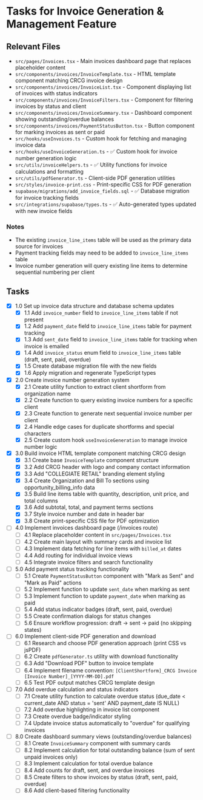 # Tasks for Invoice Generation & Management Feature

## Relevant Files

- `src/pages/Invoices.tsx` - Main invoices dashboard page that replaces placeholder content
- `src/components/invoices/InvoiceTemplate.tsx` - HTML template component matching CRCG invoice design
- `src/components/invoices/InvoiceList.tsx` - Component displaying list of invoices with status indicators
- `src/components/invoices/InvoiceFilters.tsx` - Component for filtering invoices by status and client
- `src/components/invoices/InvoiceSummary.tsx` - Dashboard component showing outstanding/overdue balances
- `src/components/invoices/PaymentStatusButton.tsx` - Button component for marking invoices as sent or paid
- `src/hooks/useInvoices.ts` - Custom hook for fetching and managing invoice data
- `src/hooks/useInvoiceGeneration.ts` - ✅ Custom hook for invoice number generation logic
- `src/utils/invoiceHelpers.ts` - ✅ Utility functions for invoice calculations and formatting  
- `src/utils/pdfGenerator.ts` - Client-side PDF generation utilities
- `src/styles/invoice-print.css` - Print-specific CSS for PDF generation
- `supabase/migrations/add_invoice_fields.sql` - ✅ Database migration for invoice tracking fields
- `src/integrations/supabase/types.ts` - ✅ Auto-generated types updated with new invoice fields

### Notes

- The existing `invoice_line_items` table will be used as the primary data source for invoices
- Payment tracking fields may need to be added to `invoice_line_items` table
- Invoice number generation will query existing line items to determine sequential numbering per client

## Tasks

- [x] 1.0 Set up invoice data structure and database schema updates
  - [x] 1.1 Add `invoice_number` field to `invoice_line_items` table if not present
  - [x] 1.2 Add `payment_date` field to `invoice_line_items` table for payment tracking
  - [x] 1.3 Add `sent_date` field to `invoice_line_items` table for tracking when invoice is emailed
  - [x] 1.4 Add `invoice_status` enum field to `invoice_line_items` table (draft, sent, paid, overdue)
  - [x] 1.5 Create database migration file with the new fields
  - [x] 1.6 Apply migration and regenerate TypeScript types
- [x] 2.0 Create invoice number generation system
  - [x] 2.1 Create utility function to extract client shortform from organization name
  - [x] 2.2 Create function to query existing invoice numbers for a specific client
  - [x] 2.3 Create function to generate next sequential invoice number per client
  - [x] 2.4 Handle edge cases for duplicate shortforms and special characters
  - [x] 2.5 Create custom hook `useInvoiceGeneration` to manage invoice number logic
- [x] 3.0 Build invoice HTML template component matching CRCG design
  - [x] 3.1 Create base `InvoiceTemplate` component structure
  - [x] 3.2 Add CRCG header with logo and company contact information
  - [x] 3.3 Add "COLLEGIATE RETAIL" branding element styling
  - [x] 3.4 Create Organization and Bill To sections using opportunity_billing_info data
  - [x] 3.5 Build line items table with quantity, description, unit price, and total columns
  - [x] 3.6 Add subtotal, total, and payment terms sections
  - [x] 3.7 Style invoice number and date in header bar
  - [x] 3.8 Create print-specific CSS file for PDF optimization
- [ ] 4.0 Implement invoices dashboard page (/invoices route)
  - [ ] 4.1 Replace placeholder content in `src/pages/Invoices.tsx`
  - [ ] 4.2 Create main layout with summary cards and invoice list
  - [ ] 4.3 Implement data fetching for line items with `billed_at` dates
  - [ ] 4.4 Add routing for individual invoice views
  - [ ] 4.5 Integrate invoice filters and search functionality
- [ ] 5.0 Add payment status tracking functionality
  - [ ] 5.1 Create `PaymentStatusButton` component with "Mark as Sent" and "Mark as Paid" actions
  - [ ] 5.2 Implement function to update `sent_date` when marking as sent
  - [ ] 5.3 Implement function to update `payment_date` when marking as paid
  - [ ] 5.4 Add status indicator badges (draft, sent, paid, overdue)
  - [ ] 5.5 Create confirmation dialogs for status changes
  - [ ] 5.6 Ensure workflow progression: draft → sent → paid (no skipping states)
- [ ] 6.0 Implement client-side PDF generation and download
  - [ ] 6.1 Research and choose PDF generation approach (print CSS vs jsPDF)
  - [ ] 6.2 Create `pdfGenerator.ts` utility with download functionality
  - [ ] 6.3 Add "Download PDF" button to invoice template
  - [ ] 6.4 Implement filename convention: `[ClientShortform]_CRCG Invoice [Invoice Number]_[YYYY-MM-DD].pdf`
  - [ ] 6.5 Test PDF output matches CRCG template design
- [ ] 7.0 Add overdue calculation and status indicators
  - [ ] 7.1 Create utility function to calculate overdue status (due_date < current_date AND status = 'sent' AND payment_date IS NULL)
  - [ ] 7.2 Add overdue highlighting in invoice list component
  - [ ] 7.3 Create overdue badge/indicator styling
  - [ ] 7.4 Update invoice status automatically to "overdue" for qualifying invoices
- [ ] 8.0 Create dashboard summary views (outstanding/overdue balances)
  - [ ] 8.1 Create `InvoiceSummary` component with summary cards
  - [ ] 8.2 Implement calculation for total outstanding balance (sum of sent unpaid invoices only)
  - [ ] 8.3 Implement calculation for total overdue balance
  - [ ] 8.4 Add counts for draft, sent, and overdue invoices
  - [ ] 8.5 Create filters to show invoices by status (draft, sent, paid, overdue)
  - [ ] 8.6 Add client-based filtering functionality